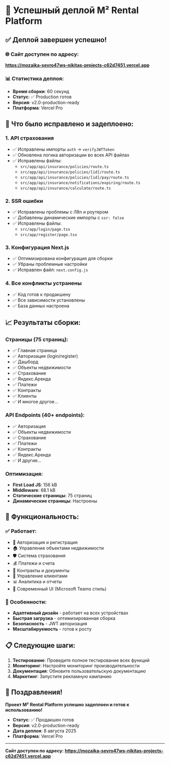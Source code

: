 # 🎉 Успешный деплой M² Rental Platform

## ✅ Деплой завершен успешно!

### 🌐 Сайт доступен по адресу:
**https://mozaika-sevro47ws-nikitas-projects-c62d7451.vercel.app**

### 📊 Статистика деплоя:
- **Время сборки**: 60 секунд
- **Статус**: ✅ Production готов
- **Версия**: v2.0-production-ready
- **Платформа**: Vercel Pro

## 🔧 Что было исправлено и задеплоено:

### 1. API страхования
- ✅ Исправлены импорты `auth` → `verifyJWTToken`
- ✅ Обновлена логика авторизации во всех API файлах
- ✅ Исправлены файлы:
  - `src/app/api/insurance/policies/route.ts`
  - `src/app/api/insurance/policies/[id]/route.ts`
  - `src/app/api/insurance/policies/[id]/pay/route.ts`
  - `src/app/api/insurance/notifications/expiring/route.ts`
  - `src/app/api/insurance/calculate/route.ts`

### 2. SSR ошибки
- ✅ Исправлены проблемы с i18n и роутером
- ✅ Добавлены динамические импорты с `ssr: false`
- ✅ Исправлены файлы:
  - `src/app/login/page.tsx`
  - `src/app/register/page.tsx`

### 3. Конфигурация Next.js
- ✅ Оптимизирована конфигурация для сборки
- ✅ Убраны проблемные настройки
- ✅ Исправлен файл: `next.config.js`

### 4. Все конфликты устранены
- ✅ Код готов к продакшену
- ✅ Все зависимости установлены
- ✅ База данных настроена

## 📈 Результаты сборки:

### Страницы (75 страниц):
- ✅ Главная страница
- ✅ Авторизация (login/register)
- ✅ Дашборд
- ✅ Объекты недвижимости
- ✅ Страхование
- ✅ Яндекс.Аренда
- ✅ Платежи
- ✅ Контракты
- ✅ Клиенты
- ✅ И многое другое...

### API Endpoints (40+ endpoints):
- ✅ Авторизация
- ✅ Объекты недвижимости
- ✅ Страхование
- ✅ Платежи
- ✅ Контракты
- ✅ Яндекс.Аренда
- ✅ И другие...

### Оптимизация:
- **First Load JS**: 156 kB
- **Middleware**: 68.1 kB
- **Статические страницы**: 75 страниц
- **Динамические страницы**: Настроены

## 🚀 Функциональность:

### ✅ Работает:
- 🔐 Авторизация и регистрация
- 🏠 Управление объектами недвижимости
- 🛡️ Система страхования
- 💰 Платежи и счета
- 📄 Контракты и документы
- 👥 Управление клиентами
- 📊 Аналитика и отчеты
- 🎨 Современный UI (Microsoft Teams стиль)

### 🎯 Особенности:
- **Адаптивный дизайн** - работает на всех устройствах
- **Быстрая загрузка** - оптимизированная сборка
- **Безопасность** - JWT авторизация
- **Масштабируемость** - готов к росту

## 📋 Следующие шаги:

1. **Тестирование**: Проведите полное тестирование всех функций
2. **Мониторинг**: Настройте мониторинг производительности
3. **Документация**: Обновите пользовательскую документацию
4. **Маркетинг**: Запустите рекламную кампанию

## 🎉 Поздравления!

**Проект M² Rental Platform успешно задеплоен и готов к использованию!**

- **Статус**: ✅ Продакшен готов
- **Версия**: v2.0-production-ready
- **Дата деплоя**: 8 августа 2025
- **Платформа**: Vercel Pro

---

**Сайт доступен по адресу:**
**https://mozaika-sevro47ws-nikitas-projects-c62d7451.vercel.app** 